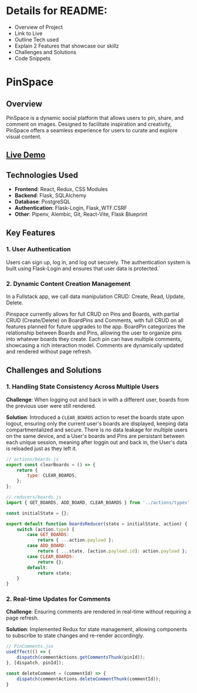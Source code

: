 # Details for README:
- Overview of Project
- Link to Live
- Outline Tech used
- Explain 2 Features that showcase our skillz
- Challenges and Solutions
- Code Snippets

# PinSpace

## Overview

PinSpace is a dynamic social platform that allows users to pin, share, and comment on images. Designed to facilitate inspiration and creativity, PinSpace offers a seamless experience for users to curate and explore visual content.

## [Live Demo](https://pinspace.onrender.com) 

## Technologies Used

- **Frontend**: React, Redux, CSS Modules
- **Backend**: Flask, SQLAlchemy
- **Database**: PostgreSQL
- **Authentication**: Flask-Login, Flask_WTF.CSRF
- **Other**: Pipenv, Alembic, Git, React-Vite, Flask Blueprint

## Key Features

### 1. User Authentication

Users can sign up, log in, and log out securely. The authentication system is built using Flask-Login and ensures that user data is protected.`

### 2. Dynamic Content Creation Management

In a Fullstack app, we call data manipulation CRUD: Create, Read, Update, Delete.

Pinspace currently allows for full CRUD on Pins and Boards, with partial CRUD (Create/Delete) on BoardPins and Comments, with full CRUD on all features planned for future upgrades to the app. BoardPin categorizes the relationship between Boards and Pins, allowing the user to organize pins into whatever boards they create. Each pin can have multiple comments, showcasing a rich interaction model. Comments are dynamically updated and rendered without page refresh.

## Challenges and Solutions

### 1. Handling State Consistency Across Multiple Users

**Challenge**: When logging out and back in with a different user, boards from the previous user were still rendered.

**Solution**: Introduced a `CLEAR_BOARDS` action to reset the boards state upon logout, ensuring only the current user's boards are displayed, keeping data compartmentalized and secure. There is no data leakage for multiple users on the same device, and a User's boards and Pins are persistant between each unique session, meaning after loggin out and back in, the User's data is reloaded just as they left it.

```javascript
// actions/boards.js
export const clearBoards = () => {
    return {
        type: CLEAR_BOARDS,
    };
};

// reducers/boards.js
import { GET_BOARDS, ADD_BOARD, CLEAR_BOARDS } from '../actions/types';

const initialState = {};

export default function boardsReducer(state = initialState, action) {
    switch (action.type) {
        case GET_BOARDS:
            return { ...action.payload };
        case ADD_BOARD:
            return { ...state, [action.payload.id]: action.payload };
        case CLEAR_BOARDS:
            return {};
        default:
            return state;
    }
}
```

### 2. Real-time Updates for Comments

**Challenge**: Ensuring comments are rendered in real-time without requiring a page refresh.

**Solution**: Implemented Redux for state management, allowing components to subscribe to state changes and re-render accordingly.

```javascript
// PinComments.jsx
useEffect(() => {
    dispatch(commentActions.getCommentsThunk(pinId));
}, [dispatch, pinId]);

const deleteComment = (commentId) => { 
    dispatch(commentActions.deleteCommentThunk(commentId));
}
```
